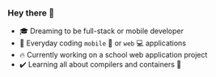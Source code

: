 ### Hey there :wave:
 - 🎓 Dreaming to be full-stack or mobile developer
 - 📆 Everyday coding `mobile` 📱 or `web` 💻 applications
 - 🔥 Currently working on a school web application project
 - ✔️ Learning all about compilers and containers 🐳

<!--
**HirooHG/HirooHG** is a ✨ _special_ ✨ repository because its `README.md` (this file) appears on your GitHub profile.

Here are some ideas to get you started:

- 🔭 I’m currently working on ...
- 🌱 I’m currently learning ...
- 👯 I’m looking to collaborate on ...
- 🤔 I’m looking for help with ...
- 💬 Ask me about ...
- 📫 How to reach me: ...
- 😄 Pronouns: ...
- ⚡ Fun fact: ...
-->
